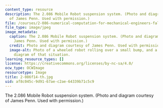 ```yaml
---
content_type: resource
description: The 2.086 Mobile Robot suspension system. (Photo and diagram courtesy
  of James Penn. Used with permission.)
file: /courses/2-086-numerical-computation-for-mechanical-engineers-fall-2014/af8c045c9d9167aec2ae64339b71c5c9_2-086f14-th.jpg
file_type: image/jpeg
image_metadata:
  caption: The 2.086 Mobile Robot suspension system. (Photo and diagram courtesy of
    James Penn. Used with permission.)
  credit: Photo and diagram courtesy of James Penn. Used with permission.
  image-alt: Photo of a wheeled robot rolling over a small bump, and a force vector
    diagram of that situation.
learning_resource_types: []
license: https://creativecommons.org/licenses/by-nc-sa/4.0/
ocw_type: OCWImage
resourcetype: Image
title: 2-086f14-th.jpg
uid: af8c045c-9d91-67ae-c2ae-64339b71c5c9
---
```

The 2.086 Mobile Robot suspension system. (Photo and diagram courtesy of James Penn. Used with permission.)